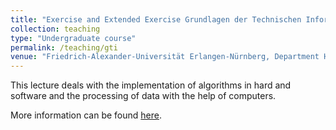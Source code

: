 ```yaml
---
title: "Exercise and Extended Exercise Grundlagen der Technischen Informatik"
collection: teaching
type: "Undergraduate course"
permalink: /teaching/gti
venue: "Friedrich-Alexander-Universität Erlangen-Nürnberg, Department Hardware-Software-Co-Design"
---
```


This lecture deals with the implementation of algorithms in hard and software and the processing of data with the help of computers.

More information can be found [here](https://www.cs12.tf.fau.de/lehre/lehrveranstaltungen/vorlesungen/grundlagen-der-technischen-informatik-im-wintersemester).